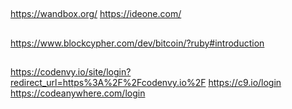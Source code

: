 ##
https://wandbox.org/
https://ideone.com/

##
https://www.blockcypher.com/dev/bitcoin/?ruby#introduction

##
https://codenvy.io/site/login?redirect_url=https%3A%2F%2Fcodenvy.io%2F
https://c9.io/login
https://codeanywhere.com/login




